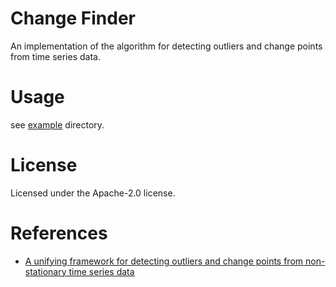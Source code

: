 # Change Finder

An implementation of the algorithm for detecting outliers and change points from time series data.

# Usage

see [example](./example) directory.

# License

Licensed under the Apache-2.0 license.

# References

- [A unifying framework for detecting outliers and change points from non-stationary time series data](https://www.semanticscholar.org/paper/A-unifying-framework-for-detecting-outliers-and-Yamanishi-Takeuchi/1885b13d0e3e478d4f2034d3d469fba689543ef4)

